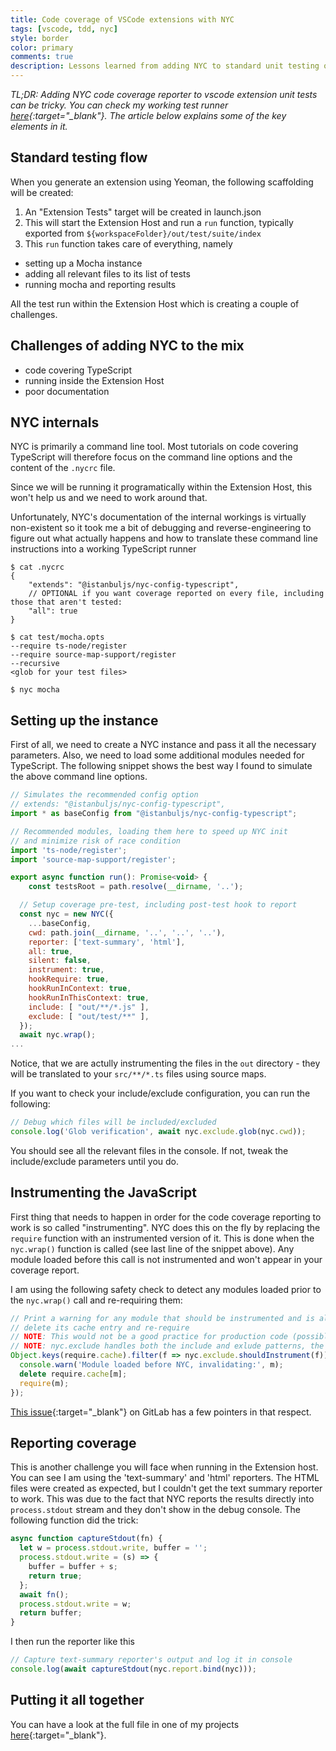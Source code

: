 ```yaml
---
title: Code coverage of VSCode extensions with NYC
tags: [vscode, tdd, nyc]
style: border
color: primary
comments: true
description: Lessons learned from adding NYC to standard unit testing of vscode extensions
---
```


*TL;DR: Adding NYC code coverage reporter to vscode extension unit tests can be tricky. You can check my
working test runner [here](https://github.com/frenya/vscode-recall/blob/master/src/test/suite/index.ts){:target="_blank"}.
The article below explains some of the key elements in it.*

## Standard testing flow

When you generate an extension using Yeoman, the following scaffolding will be created:

1. An "Extension Tests" target will be created in launch.json
2. This will start the Extension Host and run a `run` function, typically exported from `${workspaceFolder}/out/test/suite/index`
3. This `run` function takes care of everything, namely
  - setting up a Mocha instance
  - adding all relevant files to its list of tests
  - running mocha and reporting results

All the test run within the Extension Host which is creating a couple of challenges.

## Challenges of adding NYC to the mix

- code covering TypeScript
- running inside the Extension Host
- poor documentation

## NYC internals

NYC is primarily a command line tool. Most tutorials on code covering TypeScript will therefore focus on
the command line options and the content of the `.nycrc` file.

Since we will be running it programatically within the Extension Host, this won't help us and we need to work around that.

Unfortunately, NYC's documentation of the internal workings is virtually non-existent so it took me a bit of
debugging and reverse-engineering to figure out what actually happens and how to translate these command line
instructions into a working TypeScript runner

```
$ cat .nycrc
{
    "extends": "@istanbuljs/nyc-config-typescript",
    // OPTIONAL if you want coverage reported on every file, including those that aren't tested:
    "all": true
}

$ cat test/mocha.opts
--require ts-node/register
--require source-map-support/register
--recursive
<glob for your test files>

$ nyc mocha
```

## Setting up the instance

First of all, we need to create a NYC instance and pass it all the necessary parameters. Also, we need to load some
additional modules needed for TypeScript. The following snippet shows the best way I found to simulate the above command
line options.

```javascript
// Simulates the recommended config option
// extends: "@istanbuljs/nyc-config-typescript",
import * as baseConfig from "@istanbuljs/nyc-config-typescript";

// Recommended modules, loading them here to speed up NYC init
// and minimize risk of race condition
import 'ts-node/register';
import 'source-map-support/register';

export async function run(): Promise<void> {
	const testsRoot = path.resolve(__dirname, '..');

  // Setup coverage pre-test, including post-test hook to report
  const nyc = new NYC({
    ...baseConfig,
    cwd: path.join(__dirname, '..', '..', '..'),
    reporter: ['text-summary', 'html'],
    all: true,
    silent: false,
    instrument: true,
    hookRequire: true,
    hookRunInContext: true,
    hookRunInThisContext: true,
    include: [ "out/**/*.js" ],
    exclude: [ "out/test/**" ],
  });
  await nyc.wrap();
...
```

Notice, that we are actully instrumenting the files in the `out` directory - they will be translated to your `src/**/*.ts` files using source maps.

If you want to check your include/exclude configuration, you can run the following:

```javascript
// Debug which files will be included/excluded
console.log('Glob verification', await nyc.exclude.glob(nyc.cwd));
```

You should see all the relevant files in the console. If not, tweak the include/exclude parameters until you do.

## Instrumenting the JavaScript

First thing that needs to happen in order for the code coverage reporting to work is so called "instrumenting".
NYC does this on the fly by replacing the `require` function with an instrumented version of it. This is done
when the `nyc.wrap()` function is called (see last line of the snippet above). Any module loaded before this
call is not instrumented and won't appear in your coverage report.

I am using the following safety check to detect any modules loaded prior to the `nyc.wrap()` call
and re-requiring them:

```javascript
// Print a warning for any module that should be instrumented and is already loaded,
// delete its cache entry and re-require
// NOTE: This would not be a good practice for production code (possible memory leaks), but can be accepted for unit tests
// NOTE: nyc.exclude handles both the include and exlude patterns, the name is a bit misleading here
Object.keys(require.cache).filter(f => nyc.exclude.shouldInstrument(f)).forEach(m => {
  console.warn('Module loaded before NYC, invalidating:', m);
  delete require.cache[m];
  require(m);
});
```

[This issue](https://gitlab.com/gitlab-org/gitlab-vscode-extension/-/issues/224){:target="_blank"} on GitLab has a few pointers in that respect.

## Reporting coverage

This is another challenge you will face when running in the Extension host. You can see I am using the
'text-summary' and 'html' reporters. The HTML files were created as expected, but I couldn't get the text
summary reporter to work. This was due to the fact that NYC reports the results directly into `process.stdout`
stream and they don't show in the debug console. The following function did the trick:

```javascript
async function captureStdout(fn) {
  let w = process.stdout.write, buffer = '';
  process.stdout.write = (s) => {
    buffer = buffer + s;
    return true; 
  };
  await fn();
  process.stdout.write = w;
  return buffer;
}
```

I then run the reporter like this

```javascript
// Capture text-summary reporter's output and log it in console
console.log(await captureStdout(nyc.report.bind(nyc)));
```

## Putting it all together

You can have a look at the full file in one of my projects [here](https://github.com/frenya/vscode-recall/blob/master/src/test/suite/index.ts){:target="_blank"}.

